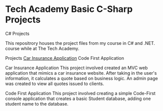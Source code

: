 # Tech Academy Basic C-Sharp Projects
 
C# Projects

This repositrory houses the project files from my course in C# and .NET. course while at The Tech Academy.

Projects
[Car Insurance Application](https://github.com/Michael1388/Tech-Academy-Basic-C-Sharp-Projects/tree/main/Basic%20C%23%20Programs/CarInsurance)
Code First Application

Car Insurance Application
This project involved created an MVC web application that mimics a car insurance website. After taking in the user's information, it calculates a quote based on business logic. An admin page was created to view all quotes issued to clients.

Code First Application
This project involved creating a simple Code-First console application that creates a basic Student database, adding one student name to the database.

